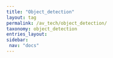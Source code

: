 ```yaml
---
title: "Object_detection"
layout: tag
permalink: /av_tech/object_detection/
taxonomy: object_detection
entries_layout: 
sidebar:
 nav: "docs"
---
```


